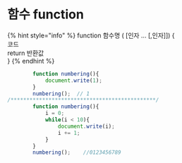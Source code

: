 # 함수 function

{% hint style="info" %}
function 함수명 \( \[인자 ... \[,인자\]\]\) {  
                         코드  
                         return 반환값   
}
{% endhint %}

```javascript
        function numbering(){
            document.write(1);
        }
        numbering();  // 1
/**********************************************/
        function numbering(){
            i = 0;
            while(i < 10){
                document.write(i);
                i += 1;
            }
        }
        numbering();    //0123456789
```

